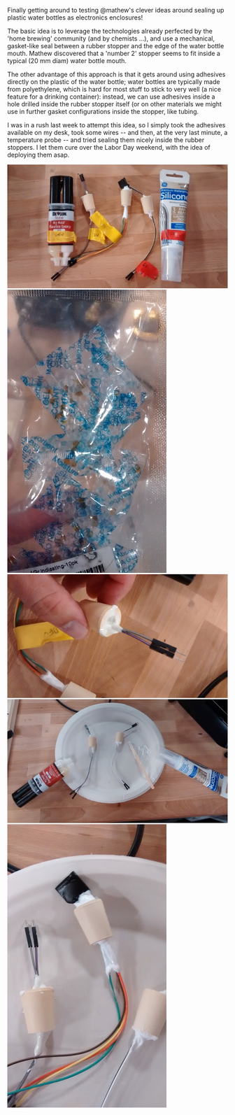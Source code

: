 Finally getting around to testing @mathew's clever ideas around sealing up plastic water bottles as electronics enclosures!

The basic idea is to leverage the technologies already perfected by the 'home brewing' community (and by chemists ...), and use a mechanical, gasket-like seal between a rubber stopper and the edge of the water bottle mouth.  Mathew discovered that a 'number 2' stopper seems to fit inside a typical (20 mm diam) water bottle mouth.

The other advantage of this approach is that it gets around using adhesives directly on the plastic of the water bottle; water bottles are typically made from polyethylene, which is hard for most stuff to stick to very well (a nice feature for a drinking container):  instead, we can use adhesives inside a hole drilled inside the rubber stopper itself (or on other materials we might use in further gasket configurations inside the stopper, like tubing.

I was in a rush last week to attempt this idea, so I simply took the adhesives available on my desk, took some wires -- and then, at the very last minute, a temperature probe -- and tried sealing them nicely inside the rubber stoppers. I let them cure over the Labor Day weekend, with the idea of deploying them asap.
 
<img src="./assets/all_enclosures.jpg">
<img src="./assets/dessicant_2.jpg">
<img src="./assets/gaps_silicone_2.jpg">
<img src="./assets/on_plate.jpg">
<img src="./assets/temp_probe.jpg">


